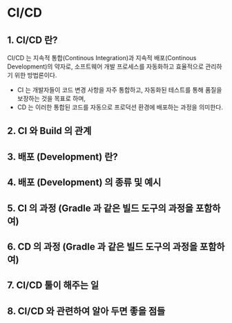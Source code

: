 # CI/CD

## 1. CI/CD 란?
CI/CD 는 지속적 통합(Continous Integration)과 지속적 배포(Continous Development)의 약자로, 소프트웨어 개발 프로세스를 자동화하고 효율적으로 관리하기 위한 방법론이다.
- CI 는 개발자들이 코드 변경 사항을 자주 통합하고, 자동화된 테스트를 통해 품질을 보장하는 것을 목표로 하며,
- CD 는 이러한 통합된 코드를 자동으로 프로덕션 환경에 배포하는 과정을 의미한다.

## 2. CI 와 Build 의 관계

## 3. 배포 (Development) 란?

## 4. 배포 (Development) 의 종류 및 예시

## 5. CI 의 과정 (Gradle 과 같은 빌드 도구의 과정을 포함하여)

## 6. CD 의 과정 (Gradle 과 같은 빌드 도구의 과정을 포함하여)

## 7. CI/CD 툴이 해주는 일

## 8. CI/CD 와 관련하여 알아 두면 좋을 점들